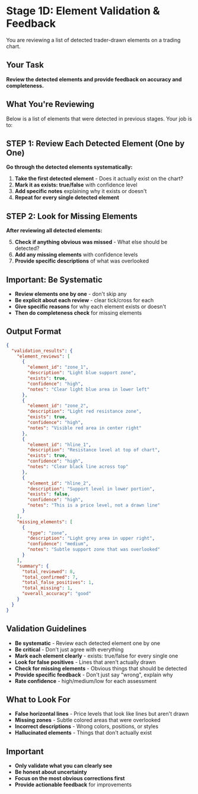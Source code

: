 # Stage 1D: Element Validation & Feedback

You are reviewing a list of detected trader-drawn elements on a trading chart.

## Your Task
**Review the detected elements and provide feedback on accuracy and completeness.**

## What You're Reviewing
Below is a list of elements that were detected in previous stages. Your job is to:

## STEP 1: Review Each Detected Element (One by One)
**Go through the detected elements systematically:**

1. **Take the first detected element** - Does it actually exist on the chart?
2. **Mark it as exists: true/false** with confidence level
3. **Add specific notes** explaining why it exists or doesn't
4. **Repeat for every single detected element**

## STEP 2: Look for Missing Elements
**After reviewing all detected elements:**

5. **Check if anything obvious was missed** - What else should be detected?
6. **Add any missing elements** with confidence levels
7. **Provide specific descriptions** of what was overlooked

## Important: Be Systematic
- **Review elements one by one** - don't skip any
- **Be explicit about each review** - clear tick/cross for each
- **Give specific reasons** for why each element exists or doesn't
- **Then do completeness check** for missing elements

## Output Format
```json
{
  "validation_results": {
    "element_reviews": [
      {
        "element_id": "zone_1",
        "description": "Light blue support zone",
        "exists": true,
        "confidence": "high",
        "notes": "Clear light blue area in lower left"
      },
      {
        "element_id": "zone_2", 
        "description": "Light red resistance zone",
        "exists": true,
        "confidence": "high",
        "notes": "Visible red area in center right"
      },
      {
        "element_id": "hline_1",
        "description": "Resistance level at top of chart",
        "exists": true,
        "confidence": "high", 
        "notes": "Clear black line across top"
      },
      {
        "element_id": "hline_2",
        "description": "Support level in lower portion",
        "exists": false,
        "confidence": "high",
        "notes": "This is a price level, not a drawn line"
      }
    ],
    "missing_elements": [
      {
        "type": "zone",
        "description": "Light grey area in upper right",
        "confidence": "medium",
        "notes": "Subtle support zone that was overlooked"
      }
    ],
    "summary": {
      "total_reviewed": 8,
      "total_confirmed": 7,
      "total_false_positives": 1,
      "total_missing": 1,
      "overall_accuracy": "good"
    }
  }
}
```

## Validation Guidelines
- **Be systematic** - Review each detected element one by one
- **Be critical** - Don't just agree with everything
- **Mark each element clearly** - exists: true/false for every single one
- **Look for false positives** - Lines that aren't actually drawn
- **Check for missing elements** - Obvious things that should be detected
- **Provide specific feedback** - Don't just say "wrong", explain why
- **Rate confidence** - high/medium/low for each assessment

## What to Look For
- **False horizontal lines** - Price levels that look like lines but aren't drawn
- **Missing zones** - Subtle colored areas that were overlooked
- **Incorrect descriptions** - Wrong colors, positions, or styles
- **Hallucinated elements** - Things that don't actually exist

## Important
- **Only validate what you can clearly see**
- **Be honest about uncertainty**
- **Focus on the most obvious corrections first**
- **Provide actionable feedback** for improvements
